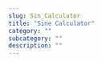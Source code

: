 ```yaml
---
slug: Sin_Calculator
title: "Sine Calculator"
category: ""
subcategory: ""
description: ""
---
```


